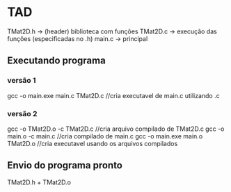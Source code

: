 # TAD 
TMat2D.h -> (header) biblioteca com funções
TMat2D.c -> execução das funções (especificadas no .h)
main.c -> principal

## Executando programa 

### versão 1
gcc -o main.exe main.c TMat2D.c     //cria executavel de main.c utilizando .c

### versão 2
gcc -o TMat2D.o -c TMat2D.c         //cria arquivo compilado de TMat2D.c 
gcc -o main.o -c main.c             //cria compilado de main.c
gcc -o main.exe main.o TMat2D.o     //cria executavel usando os arquivos compilados

## Envio do programa pronto 
TMat2D.h + TMat2D.o
